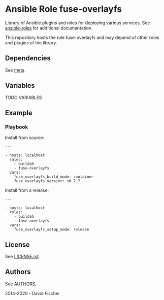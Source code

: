 # Ansible Role fuse-overlayfs

Library of Ansible plugins and roles for deploying various services.
See [ansible-roles](https://github.com/davidfischer-ch/ansible-roles) for additional documentation.

This repository hosts the role fuse-overlayfs and may depend of other roles and plugins of the library.

## Dependencies

See [meta](meta/main.yml).

## Variables

TODO VARIABLES

## Example

### Playbook

Install from source:

```
---

- hosts: localhost
  roles:
    - buildah
    - fuse-overlayfs
  vars:
    fuse_overlayfs_build_mode: container
    fuse_overlayfs_version: v0.7.7
```

Install from a release:

```
---

- hosts: localhost
  roles:
    - buildah
    - fuse-overlayfs
  vars:
    fuse_overlayfs_setup_mode: release
```

## License

See [LICENSE.rst](LICENSE.rst).

## Authors

See [AUTHORS](AUTHORS).

2014-2020 - David Fischer
